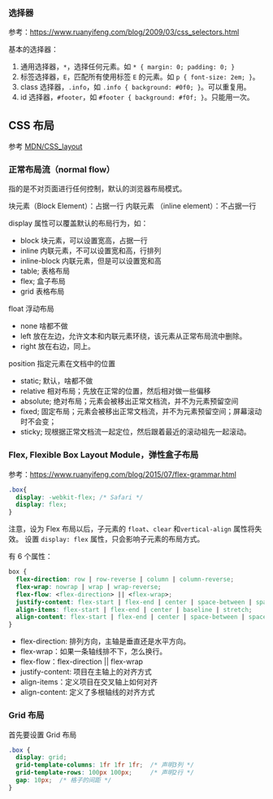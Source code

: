 

### 选择器

参考：https://www.ruanyifeng.com/blog/2009/03/css_selectors.html

基本的选择器：
1. 通用选择器，`*`，选择任何元素。如 `* { margin: 0; padding: 0; }`
2. 标签选择器，`E`，匹配所有使用标签 `E` 的元素。如 `p { font-size: 2em; }`。
3. class 选择器，`.info`，如 `.info { background: #0f0; }`。可以重复用。
4. id 选择器，`#footer`，如 `#footer { background: #f0f; }`。只能用一次。

## CSS 布局
参考 [MDN/CSS_layout](https://developer.mozilla.org/zh-CN/docs/Learn/CSS/CSS_layout/Introduction)

### 正常布局流（normal flow）
指的是不对页面进行任何控制，默认的浏览器布局模式。

块元素（Block Element）：占据一行
内联元素 （inline element）：不占据一行

display 属性可以覆盖默认的布局行为，如：
- block 块元素，可以设置宽高，占据一行
- inline 内联元素，不可以设置宽和高，行排列
- inline-block 内联元素，但是可以设置宽和高
- table; 表格布局
- flex; 盒子布局
- grid 表格布局

float 浮动布局
- none 啥都不做
- left 放在左边，允许文本和内联元素环绕，该元素从正常布局流中删除。
- right 放在右边，同上。

position 指定元素在文档中的位置
- static; 默认，啥都不做
- relative 相对布局；先放在正常的位置，然后相对做一些偏移
- absolute; 绝对布局；元素会被移出正常文档流，并不为元素预留空间
- fixed; 固定布局；元素会被移出正常文档流，并不为元素预留空间；屏幕滚动时不会变；
- sticky; 现根据正常文档流一起定位，然后跟着最近的滚动祖先一起滚动。

### Flex, Flexible Box Layout Module，弹性盒子布局

参考：https://www.ruanyifeng.com/blog/2015/07/flex-grammar.html

```css
.box{
  display: -webkit-flex; /* Safari */
  display: flex;
}
```

注意，设为 Flex 布局以后，子元素的 `float`、`clear` 和`vertical-align` 属性将失效。
设置 `display: flex` 属性，只会影响子元素的布局方式。


有 6 个属性：
```css
box {
  flex-direction: row | row-reverse | column | column-reverse;
  flex-wrap: nowrap | wrap | wrap-reverse;
  flex-flow: <flex-direction> || <flex-wrap>;
  justify-content: flex-start | flex-end | center | space-between | space-around;
  align-items: flex-start | flex-end | center | baseline | stretch;
  align-content: flex-start | flex-end | center | space-between | space-around | stretch;
}
```

- flex-direction: 排列方向，主轴是垂直还是水平方向。
- flex-wrap：如果一条轴线排不下，怎么换行。
- flex-flow：flex-direction || flex-wrap
- justify-content: 项目在主轴上的对齐方式
- align-items：定义项目在交叉轴上如何对齐
- align-content: 定义了多根轴线的对齐方式


### Grid 布局
首先要设置 Grid 布局
```css
.box {
  display: grid;
  grid-template-columns: 1fr 1fr 1fr;  /* 声明3列 */
  grid-template-rows: 100px 100px;     /* 声明2行 */
  gap: 10px;  /* 格子的间距 */
}
```
